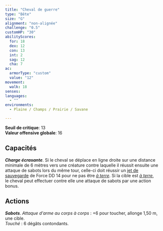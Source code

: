 ```yaml
---
title: "Cheval de guerre"
type: "Bête"
size: "G"
alignment: "non-alignée"
challenge: "0.5"
customHP: "30"
abilityScores:
  for: 18
  dex: 12
  con: 13
  int: 2
  sag: 12
  cha: 7
ac:
  armorType: "custom"
  value: "12"
movement:
  walk: 18
senses:
languages:
  - ""
environments:
  - Plaine / Champs / Prairie / Savane

---
```

**Seuil de critique**: 13        
**Valeur offensive globale**: 16     
## Capacités
_**Charge écrasante**_. Si le cheval se déplace en ligne droite sur une distance minimale de 6 mètres vers une créature contre laquelle il réussit ensuite une attaque de sabots lors du même tour, celle-ci doit réussir un [jet de sauvegarde](/utiliser-les-caracteristiques/#jets-de-sauvegarde) de Force DD 14 pour ne pas être [_à terre_](/gerer-la-sante-du-personnage/#a-terre). Si la cible est [_à terre_](/gerer-la-sante-du-personnage/#a-terre), le cheval peut effectuer contre elle une attaque de sabots par une action bonus.

## Actions
_**Sabots**_. _Attaque d'arme au corps à corps_ : +6 pour toucher, allonge 1,50 m, une cible.  
_Touché_ : 6 dégâts contondants.

